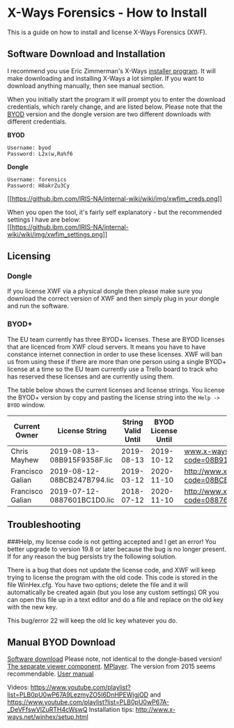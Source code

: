 # X-Ways Forensics - How to Install
This is a guide on how to install and license X-Ways Forensics (XWF).

## Software Download and Installation
I recommend you use Eric Zimmerman's X-Ways [installer program](https://f001.backblazeb2.com/file/EricZimmermanTools/XWFIM.zip). It will make downloading and installing X-Ways a lot simpler. If you want to download anything manually, then see manual section.

When you initially start the program it will prompt you to enter the download credentials, which rarely change, and are listed below. Please note that the [BYOD](https://www.x-ways.net/BYOD.html) version and the dongle version are two different downloads with different credentials.

**BYOD**
```
Username: byod
Password: L2x(w,Ra%f6
```

**Dongle**
```
Username: forensics
Password: H8akrZu3Cy
```

[[https://github.ibm.com/IRIS-NA/internal-wiki/wiki/img/xwfim_creds.png]]

When you open the tool, it's fairly self explanatory - but the recommended settings I have are below:   
[[https://github.ibm.com/IRIS-NA/internal-wiki/wiki/img/xwfim_settings.png]]

## Licensing
### Dongle
If you license XWF via a physical dongle then please make sure you download the correct version of XWF and then simply plug in your dongle and run the software.

### BYOD+
The EU team currently has three BYOD+ licenses. These are BYOD licenses that are licenced from XWF cloud servers. It means you have to have constance internet connection in order to use these licenses. XWF will ban us from using these if there are more than one person using a single BYOD+ license at a time so the EU team currently use a Trello board to track who has reserved these licenses and are currently using them.

The table below shows the current licenses and license strings. You license the BYOD+ version by copy and pasting the license string into the `Help -> BYOD` window.

| Current Owner | License String | String Valid Until | BYOD License Until | URL for New Code | Trello Card |
| --- | --- | --- | --- | --- | --- |
| Chris Mayhew | 2019-08-13-08B915F9358F.lic	 | 2019-08-13 | 	2019-10-12 | www.x-ways.net/BYOD/BYOD2.php?code=08B915F9358F364B68358373AF4ECCCFAF10 | https://trello.com/c/UAZkY5Id/494-byod-1 |
| Francisco Galian | 2019-08-12-08BCB247B794.lic	 | 2019-03-12 | 2020-11-10 | http://www.x-ways.com/BYOD/BYOD2.php?code=08BCB247B7942326CDEE8E4C2A7AC94A130D | https://trello.com/c/fNljPMz4/503-byod-2 |
| Francisco Galian | 2019-07-12-0887601BC1D0.lic | 2018-07-12 |	2020-11-10 | http://www.x-ways.com/BYOD/BYOD2.php?code=0887601BC1D07DF8C06F1FB07102F2984F7B | https://trello.com/c/ZBBhAGnb/504-byod-3 |

## Troubleshooting
###Help, my license code is not getting accepted and I get an error!
You better upgrade to version 19.8 or later because the bug is no longer present. If for any reason the bug persists try the following solution.

There is a bug that does not update the license code, and XWF will keep trying to license the program with the old code. This code is stored in the file WinHex.cfg. You have two options; delete the file and it will automatically be created again (but you lose any custom settings) OR you can open this file up in a text editor and do a file and replace on the old key with the new key.

This bug/error 22 will keep the old lic key whatever you do.

## Manual BYOD Download
[Software download](http://www.x-ways.com/xwb/xwb.zip) Please note, not identical to the dongle-based version!
[The separate viewer component](http://www.x-ways.net/res/viewer/xw_viewer.zip).
[MPlayer](www.x-ways.net/res/mplayer/). The version from 2015 seems recommendable.
[User manual](http://www.x-ways.net/winhex/manual.pdf)

Videos: https://www.youtube.com/playlist?list=PLB0pU0wP67A9LezmyZO5I6DnHPEWjgjOD
and https://www.youtube.com/playlist?list=PLB0pU0wP67A-_DeVFfswVlZuRTH4cWswQ
Installation tips: http://www.x-ways.net/winhex/setup.html
